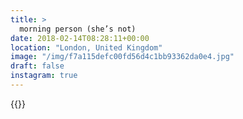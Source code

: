 ```yaml
---
title: >
  morning person (she’s not)
date: 2018-02-14T08:28:11+00:00
location: "London, United Kingdom"
image: "/img/f7a115defc00fd56d4c1bb93362da0e4.jpg"
draft: false
instagram: true
---
```


{{<photo src="/img/f7a115defc00fd56d4c1bb93362da0e4.jpg">}}
